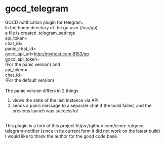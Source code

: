 # gocd_telegram
GOCD notification plugin for telegram.<br>
In the home directory of the go user (/var/go)<br>
a file is created .telegram_settings <br>
api_token=<br>
chat_id=<br>
panic_chat_id=<br>
gocd_api_url=http://myhost.com:8153/go<br>
gocd_api_token=<br>
(For the panic version) and<br>
api_token=<br>
chat_id=<br>
(For the default version) <br>
<br>
The panic version differs in 2 things<br>
1. views the state of the last instance via API<br>
2. sends a panic message to a separate chat if the build failed, and the previous launch was successful<br>
<br>
This plugin is a fork of this project https://github.com/cinex-ru/gocd-telegram-notifier (since in its current form it did not work on the latest build)<br>
I would like to thank the author for the good code base.<br>
